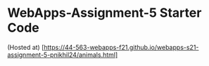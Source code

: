 # WebApps-Assignment-5 Starter Code

(Hosted at) [https://44-563-webapps-f21.github.io/webapps-s21-assignment-5-pnikhil24/animals.html]